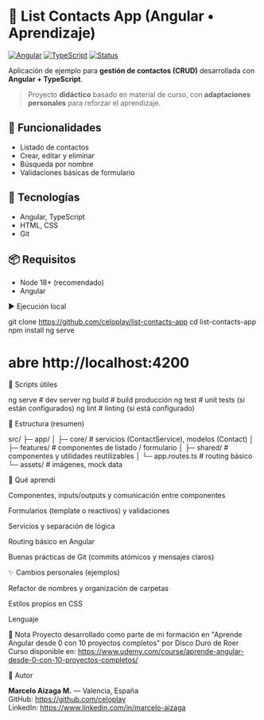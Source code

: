 # 📇 List Contacts App (Angular • Aprendizaje)
[![Angular](https://img.shields.io/badge/Angular-Framework-informational)]()
[![TypeScript](https://img.shields.io/badge/TypeScript-Language-informational)]()
[![Status](https://img.shields.io/badge/Status-Active-brightgreen)]()

Aplicación de ejemplo para **gestión de contactos (CRUD)** desarrollada con **Angular + TypeScript**.  
> Proyecto **didáctico** basado en material de curso, con **adaptaciones personales** para reforzar el aprendizaje.

## 🚀 Funcionalidades

- Listado de contactos
- Crear, editar y eliminar
- Búsqueda por nombre
- Validaciones básicas de formulario

## 🧰 Tecnologías

- Angular, TypeScript
- HTML, CSS
- Git

## 📦 Requisitos
- Node 18+ (recomendado)
- Angular
  
▶️ Ejecución local

git clone https://github.com/celoplay/list-contacts-app
cd list-contacts-app
npm install
ng serve
# abre http://localhost:4200

📜 Scripts útiles

ng serve         # dev server
ng build         # build producción
ng test          # unit tests (si están configurados)
ng lint          # linting (si está configurado)

🧱 Estructura (resumen)

src/
 ├─ app/
 │   ├─ core/           # servicios (ContactService), modelos (Contact)
 │   ├─ features/       # componentes de listado / formulario
 │   ├─ shared/         # componentes y utilidades reutilizables
 │   └─ app.routes.ts   # routing básico
 └─ assets/             # imágenes, mock data

 
🧠 Qué aprendí

Componentes, inputs/outputs y comunicación entre componentes

Formularios (template o reactivos) y validaciones

Servicios y separación de lógica

Routing básico en Angular

Buenas prácticas de Git (commits atómicos y mensajes claros)


✨ Cambios personales (ejemplos)

Refactor de nombres y organización de carpetas

Estilos propios en CSS

Lenguaje


📝 Nota
Proyecto desarrollado como parte de mi formación en "Aprende Angular desde 0 con 10 proyectos completos" por Disco Duro de Roer  
Curso disponible en: https://www.udemy.com/course/aprende-angular-desde-0-con-10-proyectos-completos/


👤 Autor

**Marcelo Aizaga M.** — Valencia, España  
GitHub: https://github.com/celoplay  
LinkedIn: https://www.linkedin.com/in/marcelo-aizaga

